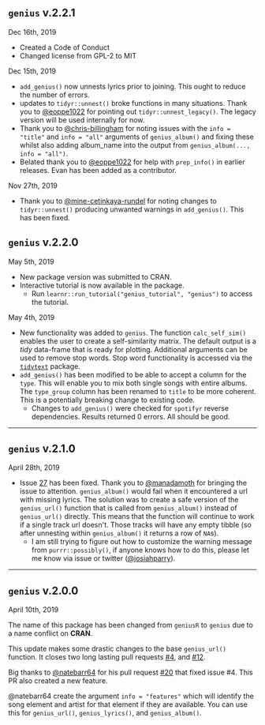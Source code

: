 ## `genius` v.2.2.1

Dec 16th, 2019

* Created a Code of Conduct
* Changed license from GPL-2 to MIT


Dec 15th, 2019

* `add_genius()` now unnests lyrics prior to joining. This ought to reduce the number of errors.
* updates to `tidyr::unnest()` broke functions in many situations. Thank you to [\@eoppe1022](https://github.com/eoppe1022) for pointing out `tidyr::unnest_legacy()`. The legacy version will be used internally for now. 
* Thank you to [\@chris-billingham](https://github.com/chris-billingham) for noting issues with the `info = "title"` and `info = "all"` arguments of `genius_album()` and fixing these whilst also adding album_name into the output from `genius_album(..., info = "all")`.
* Belated thank you to [\@eoppe1022](https://github.com/eoppe1022) for help with `prep_info()` in earlier releases. Evan has been added as a contributor.


Nov 27th, 2019

* Thank you to [\@mine-cetinkaya-rundel](https://github.com/mine-cetinkaya-rundel) for noting changes to `tidyr::unnest()` producing unwanted warnings in `add_genius()`. This has been fixed.


## `genius` v.2.2.0

May 5th, 2019

* New package version was submitted to CRAN.
* Interactive tutorial is now available in the package. 
  *  Run `learnr::run_tutorial("genius_tutorial", "genius")` to access the tutorial. 

May 4th, 2019

* New functionality was added to `genius`. The function `calc_self_sim()` enables the user to create a self-similarity matrix. The default output is a _tidy_ data-frame that is ready for plotting. Additional arguments can be used to remove stop words. Stop word functionality is accessed via the [`tidytext`](https://github.com/juliasilge/tidytext) package. 
* `add_genius()` has been modified to be able to accept a column for the `type`. This will enable you to mix both single songs with entire albums. The `type_group` column has been renamed to `title` to be more coherent. This is a potentially breaking change to existing code. 
  * Changes to `add_genius()` were checked for `spotifyr` reverse dependencies. Results returned 0 errors. All should be good. 
  
----------
## `genius` v.2.1.0

April 28th, 2019

* Issue [27](https://github.com/JosiahParry/genius/issues/27) has been fixed. Thank you to [\@manadamoth](https://github.com/manandamoth) for bringing the issue to attention. `genius_album()` would fail when it encountered a url with missing lyrics. The solution was to create a safe version of the `genius_url()` function that is called from `genius_album()` instead of `genius_url()` directly. This means that the function will continue to work if a single track url doesn't. Those tracks will have any empty tibble (so after unnesting within `genius_album()` it returns a row of `NA`s).
  * I am still trying to figure out how to customize the warning message from `purrr::possibly()`, if anyone knows how to do this, please let me know via issue or twitter ([\@josiahparry](http://twitter.com/josiahparry)).


-------------
## `genius` v.2.0.0
April 10th, 2019

The name of this package has been changed from `geniusR` to `genius` due to a name conflict on **CRAN**.

This update makes some drastic changes to the base `genius_url()` function. It closes two long lasting pull requests [#4](https://github.com/JosiahParry/genius/issues/4), and [#12](https://github.com/JosiahParry/genius/issues/12).

Big thanks to [\@natebarr64](https://github.com/natebarr64) for his pull request [#20](https://github.com/JosiahParry/geniusR/pull/20) that fixed issue #4. This PR also created a new feature. 

@natebarr64 create the argument `info = "features"` which will identify the song element and artist for that element if they are available. You can use this for `genius_url()`, `genius_lyrics()`, and `genius_album()`. 


